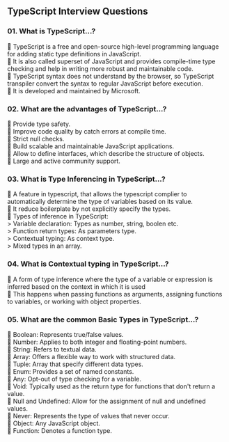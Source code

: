 <h2>TypeScript Interview Questions</h2>
    <h3>01. What is TypeScript...?</h3>
    <p>
       TypeScript is a free and open-source high-level programming language for adding static type definitions in JavaScript. <br>
       It is also called superset of JavaScript and provides compile-time type checking and help in writing more robust and maintainable code. <br>
       TypeScript syntax does not understand by the browser, so TypeScript transpiler convert the syntax to regular JavaScript before execution. <br>
       It is developed and maintained by Microsoft.
    </p>
    <h3>02. What are the advantages of TypeScript...?</h3>
    <p>
       Provide type safety. <br>
       Improve code quality by catch errors at compile time. <br>
       Strict null checks. <br>
       Build scalable and maintainable JavaScript applications. <br>
       Allow to define interfaces, which describe the structure of objects. <br>
       Large and active community support.
    </p>
    <h3>03. What is Type Inferencing in TypeScript...?</h3>
    <p>
       A feature in typescript, that allows the typescript complier to automatically determine the type of variables based on its value. <br>
       It reduce boilerplate by not explicitly specify the types. <br>
       Types of inference in TypeScript: <br>
      > Variable declaration: Types as number, string, boolen etc. <br>
      > Function return types: As parameters type.<br>
      > Contextual typing: As context type. <br>
      > Mixed types in an array. 
    </p>
    <h3>04. What is Contextual typing in TypeScript...?</h3>
    <p>
       A form of type inference where the type of a variable or expression is inferred based on the context in which it is used <br>
       This happens when passing functions as arguments, assigning functions to variables, or working with object properties.
    </p>
    <h3>05. What are the common Basic Types in TypeScript...?</h3>
    <p>
       Boolean: Represents true/false values. <br>
       Number: Applies to both integer and floating-point numbers. <br>
       String: Refers to textual data. <br>
       Array: Offers a flexible way to work with structured data. <br>
       Tuple: Array that specify different data types. <br>
       Enum: Provides a set of named constants. <br>
       Any: Opt-out of type checking for a variable. <br>
       Void: Typically used as the return type for functions that don't return a value. <br>
       Null and Undefined: Allow for the assignment of null and undefined values. <br>
       Never: Represents the type of values that never occur. <br>
       Object: Any JavaScript object. <br>
       Function: Denotes a function type.
    </p>
    <script>
      // Boolean
      let isActive: boolean = true;
      // Number
      let age: number = 30;
      // String
     let title: string = "Manager";
      // Array
      let scores: number[] = [85, 90, 78];
      // or use a compact form: let scores: Array<number> = [85, 90, 78];
      // Tuple
      let employee: [string, number, boolean] = ['John', 35, true];

      // Enum
      enum WeekDays { Monday, Tuesday, Wednesday, Thursday, Friday }
      let today: WeekDays = WeekDays.Wednesday;

      // Any
      let dynamicData: any = 20;
      dynamicData = "string";

      // Void
      function greet(): void {
        console.log("Hello!");
      }

      // Null and Undefined
      let data: null = null;
      let user: undefined = undefined;

      // Never
      function errorMessage(message: string): never {
        throw new Error(message);
      }

      // Object
      let person: object = {
        name: 'John',
        age: 30
      };

      // Function
      let calculate: Function;
      calculate = function (x: number, y: number): number {
        return x + y;
      };
    </script>

    <h3>06. What is "any" type in TypeScript...?</h3>
    <p>
       Any type in TypeScript is a special type that allows to opt-out of type checking for a variable. <br>
       It behave like normal JavaScript and losing typescript benefits. <br>
       It is useful in certain situations where need more flexibility, like when dealing with third-party libraries and dynamic content. <br>
       Here, we can re-assign any data type to a variables. 
    </p>

    <h3>07. What is tuples in TypeScript...?</h3>
    <p>
       Tuples are a special type of array that allows to specify mixed types of elements at specific positions within the array. <br> 
       It enforce a fixed length and order of elements with known types. <br>
    </p>
    
    <h3>08. What is Enums in TypeScript...?</h3>
    <p>
       In TypeScript, an enum (enumeration) is a way of defining a set of named constants. <br> 
       Enums are useful for representing a collection of related values that can be assigned to a variable. <br>
       Types of Enums: <br>
      > Numeric enums: Values are auto-incremented starting from 0 (by default) or from a specified value. <br>
      > String enums: It allow to assign custom string values to the members. <br> 
      > Heterogeneous enums: It allows enums to have both string and numeric members.
    </p>
    
    <h3>09. WHat is Never type in TypeScript...?</h3>
    <p>
       The never type in TypeScript represents values that never occur. <br>
       It is a type that indicates the absence of any value and is used to signify that a function never returns or always throws an error. 
    </p>
    
    <h3>10. What is Union types in TypeScript...?</h3>
    <p>
       Union types allow a variable to hold more than one type of value. <br>
       It provide flexibility while maintaining type safety. <br>
       Union type using the "|" (pipe) symbol.
    </p>
    
    <h3>11. What is interface in TypeScript...?</h3>
    <p>
       Interface is a feature of TypeScript that allows to define the structure or shape of an object. <br>
       It specify the properties and methods that an object has or should have. <br>
       Allow to extend an interface by using "extends" keyword and create a new interface.
    </p>
    
    <h3>12. What is type aliases in TypeScript...?</h3>
    <p>
       Type aliases in TypeScript are a way to give a custom name to an existing type. <br>
       This can be useful for making code more readable and maintainable, especially when working with complex types. <br>
       It is used for wide range of type, i.e. primitive type, union type, function type etc.
    </p>

    <h3>13. What is Triple-slash(///) in TypeScript and its uses...? </h3>
    <p>
       Triple-slash directive is a special kind of single-line comment and containing a single XML tag. <br>
       The content of the comment is used to provide information to the compiler. <br>
       Triple-slash directives must appear at the top of the file, before any other statements or comments. <br> 
       Some use cases of ///: <br>
      > Used to reference declaration external files path. <br>
      > Used for adding type definitions for external libraries. <br>
      > Used to specify the set of libraries to be included.
    </p>

    <h3>14. What is Generics in TypeScript...?</h3>
    <p>
       Generics in TypeScript allow to create reusable components. <br>
       It works with variety of data types without sacrificing type safety. <br>
       Generics are represented by type parameters, which act as placeholders for types. <br>
       These parameters are specified within angle brackets and can be used throughout the code to define types. <br>
       This makes the code more flexible and scalable.
    </p>

    <h3>15. What is the "tsconfig.json" file?</h3>
    <p>
       It allow to list various settings in the tsconfig.json file, which is in JSON format. <br> 
       This tells the compiler how to compile a project.  <br>
       This file is the TypeScript project root because it is in the directory.
    </p>
